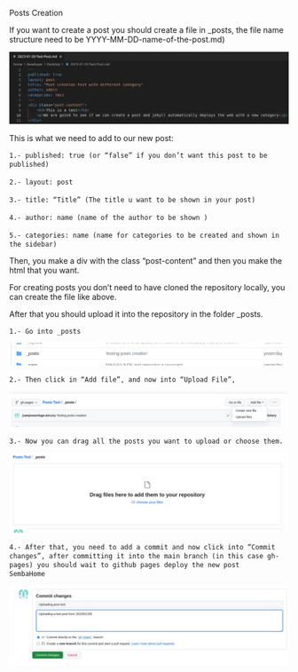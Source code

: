 Posts Creation

If you want to create a post you should create a file in _posts, the file name structure need to be YYYY-MM-DD-name-of-the-post.md)

![Screen](./how-to-make-new-posts/1.png)

This is what  we need to add to our new post:

    1.- published: true (or “false” if you don’t want this post to be published)

    2.- layout: post

    3.- title: “Title” (The title u want to be shown in your post)

    4.- author: name (name of the author to be shown )

    5.- categories: name (name for categories to be created and shown in the sidebar)
    

Then, you make a div with the class “post-content” and then  you make the html that you want.

For creating posts you don’t need to have cloned the repository locally, you can create the file like above.


After that you should upload it into the repository in the folder _posts.

    1.- Go into _posts
![Screen](./how-to-make-new-posts/2.png)

    2.- Then click in “Add file”, and now into “Upload File”,
![Screen](./how-to-make-new-posts/3.png)

    3.- Now you can drag all the posts you want to upload or choose them.
![Screen](./how-to-make-new-posts/4.png)

    4.- After that, you need to add a commit and now click into “Commit changes”, after committing it into the main branch (in this case gh-pages) you should wait to github pages deploy the new post
    SembaHome
![Screen](./how-to-make-new-posts/5.png)
